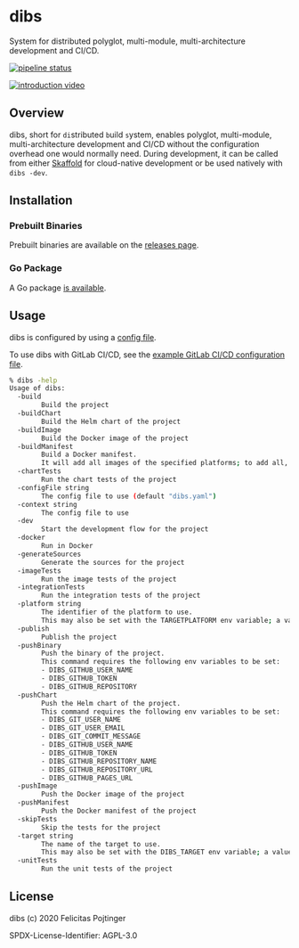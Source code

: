 # dibs

System for distributed polyglot, multi-module, multi-architecture development and CI/CD.

[![pipeline status](https://gitlab.com/pojntfx/dibs/badges/master/pipeline.svg)](https://gitlab.com/pojntfx/dibs/commits/master)

[![introduction video](https://img.youtube.com/vi/fUfW-z6fWZs/maxresdefault.jpg)](https://youtu.be/fUfW-z6fWZs)

## Overview

dibs, short for `di`stributed `b`uild `s`ystem, enables polyglot, multi-module, multi-architecture development and CI/CD without the configuration overhead one would normally need. During development, it can be called from either [Skaffold](https://skaffold.dev/) for cloud-native development or be used natively with `dibs -dev`.

## Installation

### Prebuilt Binaries

Prebuilt binaries are available on the [releases page](https://github.com/pojntfx/dibs/releases/latest).

### Go Package

A Go package [is available](https://pkg.go.dev/github.com/pojntfx/dibs?tab=doc).

## Usage

dibs is configured by using a [config file](./test-app/dibs.yaml).

To use dibs with GitLab CI/CD, see the [example GitLab CI/CD configuration file](./.gitlab-ci.yml).

```bash
% dibs -help
Usage of dibs:
  -build
    	Build the project
  -buildChart
    	Build the Helm chart of the project
  -buildImage
    	Build the Docker image of the project
  -buildManifest
    	Build a Docker manifest.
    	It will add all images of the specified platforms; to add all, set -platform to "*".
  -chartTests
    	Run the chart tests of the project
  -configFile string
    	The config file to use (default "dibs.yaml")
  -context string
    	The config file to use
  -dev
    	Start the development flow for the project
  -docker
    	Run in Docker
  -generateSources
    	Generate the sources for the project
  -imageTests
    	Run the image tests of the project
  -integrationTests
    	Run the integration tests of the project
  -platform string
    	The identifier of the platform to use.
    	This may also be set with the TARGETPLATFORM env variable; a value of "*" runs for all platforms. (default "linux/amd64")
  -publish
    	Publish the project
  -pushBinary
    	Push the binary of the project.
    	This command requires the following env variables to be set:
    	- DIBS_GITHUB_USER_NAME
    	- DIBS_GITHUB_TOKEN
    	- DIBS_GITHUB_REPOSITORY
  -pushChart
    	Push the Helm chart of the project.
    	This command requires the following env variables to be set:
    	- DIBS_GIT_USER_NAME
    	- DIBS_GIT_USER_EMAIL
    	- DIBS_GIT_COMMIT_MESSAGE
    	- DIBS_GITHUB_USER_NAME
    	- DIBS_GITHUB_TOKEN
    	- DIBS_GITHUB_REPOSITORY_NAME
    	- DIBS_GITHUB_REPOSITORY_URL
    	- DIBS_GITHUB_PAGES_URL
  -pushImage
    	Push the Docker image of the project
  -pushManifest
    	Push the Docker manifest of the project
  -skipTests
    	Skip the tests for the project
  -target string
    	The name of the target to use.
    	This may also be set with the DIBS_TARGET env variable; a value of "*" runs all targets. (default "linux")
  -unitTests
    	Run the unit tests of the project
```

## License

dibs (c) 2020 Felicitas Pojtinger

SPDX-License-Identifier: AGPL-3.0
